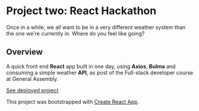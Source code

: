 # Project two: React Hackathon

Once in a while, we all want to be in a very different weather system than the one we're currently in.
Where do you feel like going?

## Overview
A quick front end **React** app built in one day, using **Axios**, **Bulma** and consuming a simple weather **API**, as post of the Full-stack developer course at General Assembly.

[See deployed project](https://mini-react-app.netlify.app/)


This project was bootstrapped with [Create React App](https://github.com/facebook/create-react-app).

